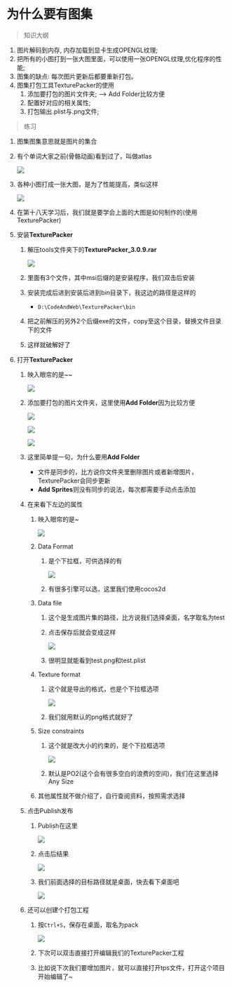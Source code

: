 # 为什么要有图集

> 知识大纲
1. 图片解码到内存, 内存加载到显卡生成OPENGL纹理;
2. 把所有的小图打到一张大图里面，可以使用一张OPENGL纹理,优化程序的性能;
3. 图集的缺点: 每次图片更新后都要重新打包。
4. 图集打包工具TexturePacker的使用
    1. 添加要打包的图片文件夹;   --> Add Folder比较方便
    2. 配置好对应的相关属性;
    3. 打包输出.plist与.png文件;
    
> 练习
1. 图集图集意思就是图片的集合
2. 有个单词大家之前(骨骼动画)看到过了，叫做atlas
    
    ![](./images/atlas翻译.jpg)

3. 各种小图打成一张大图，是为了性能提高，类似这样

    ![](images/test.png)
    
4. 在第十八天学习后，我们就是要学会上面的大图是如何制作的(使用TexturePacker)  

5. 安装**TexturePacker**
    1. 解压tools文件夹下的**TexturePacker_3.0.9.rar**
        
        ![](./images/解压.jpg)
        
    2. 里面有3个文件，其中msi后缀的是安装程序，我们双击后安装
    3. 安装完成后进到安装后进到bin目录下，我这边的路径是这样的
        * `D:\CodeAndWeb\TexturePacker\bin`         
    4. 把之前解压的另外2个后缀exe的文件，copy至这个目录，替换文件目录下的文件
    5. 这样就破解好了
6. 打开**TexturePacker** 
    1. 映入眼帘的是~~
    
        ![](./images/打开TexturePacker.jpg)       

    2. 添加要打包的图片文件夹，这里使用**Add Folder**因为比较方便
    
        ![](./images/点击AddFolder.jpg)
        
        ![](./images/选择要打包的文件夹.jpg)
        
        ![](./images/选择文件夹后点击确定.jpg)
        
    3. 这里简单提一句，为什么要用**Add Folder**
        * 文件是同步的，比方说你文件夹里删除图片或者新增图片，TexturePacker会同步更新
        * **Add Sprites**则没有同步的说法，每次都需要手动点击添加   
        
    4. 在来看下左边的属性
        1. 映入眼帘的是~
        
            ![](./images/TexturePacker左侧的属性.jpg)
            
        2. Data Format
            1. 是个下拉框，可供选择的有
            
                ![](./images/DataFormat.png)
                
            2. 有很多引擎可以选，这里我们使用cocos2d
        3. Data file
            1. 这个是生成图片集的路径，比方说我们选择桌面，名字取名为test 
            2. 点击保存后就会变成这样
            
                ![](./images/选择图片集路径.jpg)
                
            3. 很明显就能看到test.png和test.plist    
        4. Texture format
            1. 这个就是导出的格式，也是个下拉框选项  
            
                ![](./images/Textureformat下拉框.jpg)  
                
            2. 我们就用默认的png格式就好了
        5. Size constraints
            1. 这个就是改大小的约束的，是个下拉框选项   
            
                ![](./images/SizeConstraints下拉框.jpg) 
            
            2. 默认是PO2(这个会有很多空白的浪费的空间)，我们在这里选择Any Size   
        6. 其他属性就不做介绍了，自行查阅资料，按照需求选择        
    5. 点击Publish发布 
        1. Publish在这里
        
            ![](./images/Publish按钮.jpg)
            
        2. 点击后结果
        
            ![](./images/点击publish后的结果.jpg)                              
                
        3. 我们前面选择的目标路径就是桌面，快去看下桌面吧
        
            ![](./images/桌面生成的效果.jpg)
            
    6. 还可以创建个打包工程
        1. 按`Ctrl+S`，保存在桌面，取名为pack 
            
            ![](./images/tps文件.jpg)
        
        2. 下次可以双击直接打开编辑我们的TexturePacker工程
        3. 比如说下次我们要增加图片，就可以直接打开tps文件，打开这个项目开始编辑了~
         

